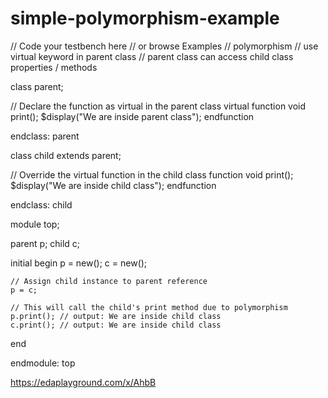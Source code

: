 # simple-polymorphism-example

// Code your testbench here
// or browse Examples
// polymorphism
// use virtual keyword in parent class 
//  parent class can access child class properties / methods

class parent;
  
  // Declare the function as virtual in the parent class
  virtual function void print();
    $display("We are inside parent class");
  endfunction 
  
endclass: parent


class child extends parent;
  
  // Override the virtual function in the child class
  function void print();
    $display("We are inside child class");
  endfunction
  
endclass: child


module top;
  
  parent p;
  child c;
  
  initial begin 
    p = new();
    c = new();

    // Assign child instance to parent reference
    p = c;

    // This will call the child's print method due to polymorphism
    p.print(); // output: We are inside child class
    c.print(); // output: We are inside child class
  end 
  
endmodule: top


https://edaplayground.com/x/AhbB
